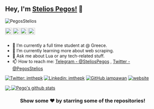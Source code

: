 ## Hey, I'm [Stelios Pegos!](https://pegos.net) 👋

<p align="left"> <img src="https://komarev.com/ghpvc/?username=PegosStelios&label=Views&color=blue&style=dark" alt="PegosStelios" /> </p>

<a href="https://twitter.com/PegosStelios">
  <img align="left" alt="Pegos's Twitter" width="22px" src="https://cdn.jsdelivr.net/npm/simple-icons@v3/icons/twitter.svg" />
</a>
<a href="https://www.linkedin.com/in/stelios-pegos/">
  <img align="left" alt="Pegos's Linkedin" width="22px" src="https://cdn.jsdelivr.net/npm/simple-icons@v3/icons/linkedin.svg" />
</a>
<a href="https://github.com/PegosStelios">
  <img align="left" alt="Pegos's Github" width="22px" src="https://cdn.jsdelivr.net/npm/simple-icons@v3/icons/github.svg" />
</a>
<a href="https://t.me/SteliosPegos">
  <img align="left" alt="Pegos's Telegram" width="22px" src="https://cdn.jsdelivr.net/npm/simple-icons@v3/icons/telegram.svg" />
</a>

<br/>
<br/>


- 🔭 I’m currently a full time student at @ Greece.
- 🌱 I’m currently learning more about web scraping.
- 💬 Ask me about Lua or any tech-related stuff.
- 📫 How to reach me: [Telegram - @SteliosPegos](https://t.me/SteliosPegos) , [Twitter - @PegosStelios](https://twitter.com/PegosStelios)

[![Twitter: imthepk](https://img.shields.io/twitter/follow/PegosStelios?style=social)](https://twitter.com/PegosStelios)
[![Linkedin: imthepk](https://img.shields.io/badge/-SteliosPegos-blue?style=flat-square&logo=Linkedin&logoColor=white&link=https://www.linkedin.com/in/stelios-pegos)](https://www.linkedin.com/in/stelios-pegos/)
[![GitHub iampawan](https://img.shields.io/github/followers/PegosStelios?label=follow&style=social)](https://github.com/PegosStelios)
[![website](https://img.shields.io/badge/PortfolioWebsite-pegos.net-2648ff?style=flat-square&logo=google-chrome)](https://pegos.net/) 

<a href="https://github.com/PegosStelios">
  <img align="center" src="https://github-readme-stats.vercel.app/api/top-langs/?username=PegosStelios&theme=tokyonight&hide_langs_below=1" />
</a>
<a href="https://github.com/PegosStelios">
 <img align="center" src="https://github-readme-stats.vercel.app/api?username=PegosStelios&show_icons=true&theme=tokyonight&line_height=27" alt="Pego's github stats"/>
</a>

<div align="center">

### Show some ❤️ by starring some of the repositories!

</div>
